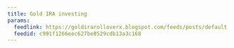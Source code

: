```yaml
---
title: Gold IRA investing
params:
  feedlink: https://goldirarolloverx.blogspot.com/feeds/posts/default
  feedid: c991f1266eec627be0529cdb13a3c168
---
```

